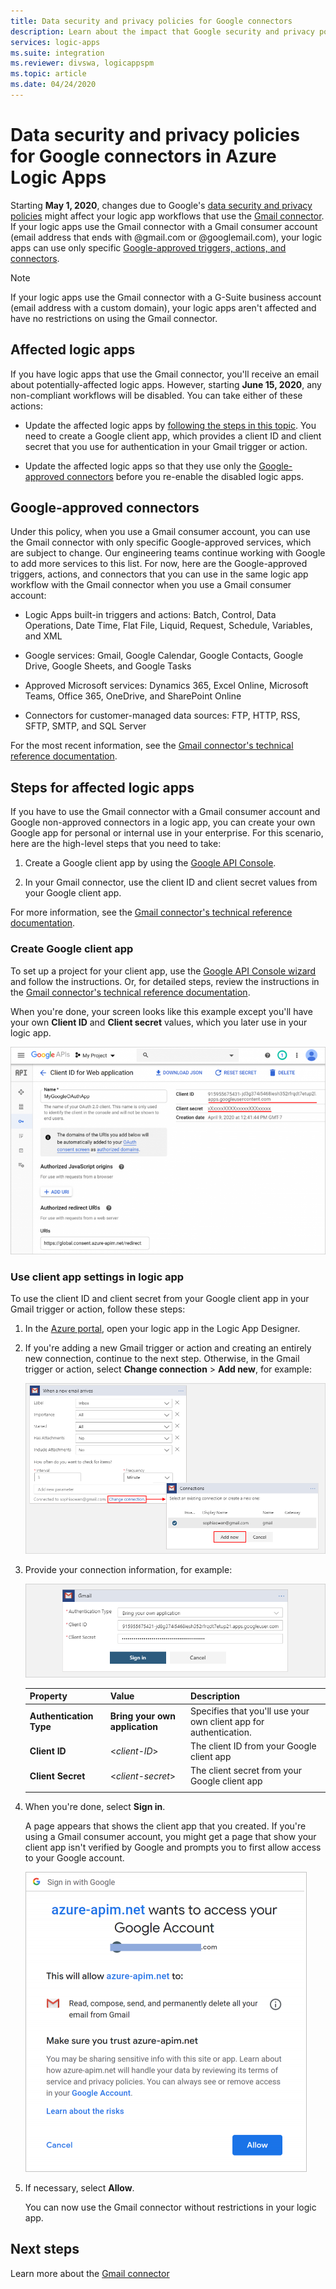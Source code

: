 ```yaml
---
title: Data security and privacy policies for Google connectors
description: Learn about the impact that Google security and privacy policies have on Google connectors, such as Gmail, in Azure Logic Apps
services: logic-apps
ms.suite: integration
ms.reviewer: divswa, logicappspm
ms.topic: article
ms.date: 04/24/2020
---
```


# Data security and privacy policies for Google connectors in Azure Logic Apps

Starting **May 1, 2020**, changes due to Google's [data security and privacy policies](https://www.blog.google/technology/safety-security/project-strobe/) might affect your logic app workflows that use the [Gmail connector](https://docs.microsoft.com/connectors/gmail/). If your logic apps use the Gmail connector with a Gmail consumer account (email address that ends with @gmail.com or @googlemail.com), your logic apps can use only specific [Google-approved triggers, actions, and connectors](#approved-connectors). 

> [!NOTE]
> If your logic apps use the Gmail connector with a G-Suite business account (email address with a custom domain), your logic apps aren't affected and have no restrictions on using the Gmail connector.

## Affected logic apps

If you have logic apps that use the Gmail connector, you'll receive an email about potentially-affected logic apps. However, starting **June 15, 2020**, any non-compliant workflows will be disabled. You can take either of these actions:

* Update the affected logic apps by [following the steps in this topic](#update-affected-workflows). You need to create a Google client app, which provides a client ID and client secret that you use for authentication in your Gmail trigger or action.

* Update the affected logic apps so that they use only the [Google-approved connectors](#approved-connectors) before you re-enable the disabled logic apps.

<a name="approved-connectors"></a>

## Google-approved connectors

Under this policy, when you use a Gmail consumer account, you can use the Gmail connector with only specific Google-approved services, which are subject to change. Our engineering teams continue working with Google to add more services to this list. For now, here are the Google-approved triggers, actions, and connectors that you can use in the same logic app workflow with the Gmail connector when you use a Gmail consumer account:

* Logic Apps built-in triggers and actions: Batch, Control, Data Operations, Date Time, Flat File, Liquid, Request, Schedule, Variables, and XML

* Google services: Gmail, Google Calendar, Google Contacts, Google Drive, Google Sheets, and Google Tasks

* Approved Microsoft services: Dynamics 365, Excel Online, Microsoft Teams, Office 365, OneDrive, and SharePoint Online

* Connectors for customer-managed data sources: FTP, HTTP, RSS, SFTP, SMTP, and SQL Server

For the most recent information, see the [Gmail connector's technical reference documentation](https://docs.microsoft.com/connectors/gmail/).

<a name="update-affected-workflows"></a>

## Steps for affected logic apps

If you have to use the Gmail connector with a Gmail consumer account and Google non-approved connectors in a logic app, you can create your own Google app for personal or internal use in your enterprise. For this scenario, here are the high-level steps that you need to take:

1. Create a Google client app by using the [Google API Console](https://console.developers.google.com).

1. In your Gmail connector, use the client ID and client secret values from your Google client app.

For more information, see the [Gmail connector's technical reference documentation](https://docs.microsoft.com/connectors/gmail/#authentication-and-bring-your-own-application).

### Create Google client app

To set up a project for your client app, use the [Google API Console wizard](https://console.developers.google.com/start/api?id=gmail&credential=client_key) and follow the instructions. Or, for detailed steps, review the instructions in the [Gmail connector's technical reference documentation](https://docs.microsoft.com/connectors/gmail/#authentication-and-bring-your-own-application).

When you're done, your screen looks like this example except you'll have your own **Client ID** and **Client secret** values, which you later use in your logic app.

![Client ID and client secret for your Google client app](./media/connectors-google-data-security-privacy-policy/google-api-console.png)

### Use client app settings in logic app

To use the client ID and client secret from your Google client app in your Gmail trigger or action, follow these steps:

1. In the [Azure portal](https://portal.azure.com), open your logic app in the Logic App Designer.

1. If you're adding a new Gmail trigger or action and creating an entirely new connection, continue to the next step. Otherwise, in the Gmail trigger or action, select **Change connection** > **Add new**, for example:

   ![Select "Change connection" > "Add new"](./media/connectors-google-data-security-privacy-policy/change-gmail-connection.png)

1. Provide your connection information, for example:

   ![Provide connection information](./media/connectors-google-data-security-privacy-policy/authentication-type-bring-your-own.png)

   | Property | Value | Description |
   |----------|-------|-------------|
   | **Authentication Type** | **Bring your own application** | Specifies that you'll use your own client app for authentication. |
   | **Client ID** | <*client-ID*> | The client ID from your Google client app |
   | **Client Secret** | <*client-secret*> | The client secret from your Google client app |
   ||||

1. When you're done, select **Sign in**.

   A page appears that shows the client app that you created. If you're using a Gmail consumer account, you might get a page that show your client app isn't verified by Google and prompts you to first allow access to your Google account.

   ![Prompt for access to your Google account](./media/connectors-google-data-security-privacy-policy/allow-access-authorized-domain.png)

1. If necessary, select **Allow**.

   You can now use the Gmail connector without restrictions in your logic app.

## Next steps

Learn more about the [Gmail connector](https://docs.microsoft.com/connectors/gmail/)